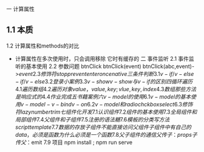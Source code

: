 一 计算属性
## 1.1  本质
1.2 计算属性和methods的对比
* 计算属性在多次使用时，只会调用移除
它时有缓存的
二 事件监听
2.1 事件监听的基本使用
2.2 参数问题
btnClick
btnClick(event)
btnClick(abc,event)->$event
2.3 修饰符
 stop
 prevent
 enter
 once
 native
 三 条件判断
 3.1 v-if/v-else-if/v-else
 3.2 登录小案例
 3.3 v-show 
  v-show与v-if的区别
四 循环遍历
4.1 遍历数组
4.2 遍历对象
value，value,key; vlue,key,index
4.3 数组那些方法是响应式的
4.4作业完成
五 书籍案例
六 v-model的使用
6.1 v-model的基本使用
v-model- v-bind v-on
6.2 v-model和radio chckbox select
6.3 修饰符
  lazy number trim
七 组件化开发
7.1 认识组件
7.2 组件的基本使用
7.3 全局组件和局部组件
7.4 父组件和子组件
7.5 注册的语法糖
7.6 模板的分类写方法
script template
7.7 数据的存放
 子组件不能直接访问父组件
 子组件中有自己的data，必须是函数
 为什么必须是一个函数
 7.8父子组件的通信
 父传子： props
 子传父：$emit
 7.9 项目
 npm install ; npm run serve 